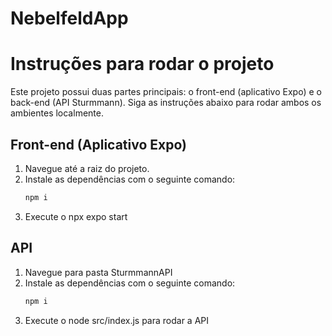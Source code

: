 # NebelfeldApp

# Instruções para rodar o projeto

Este projeto possui duas partes principais: o front-end (aplicativo Expo) e o back-end (API Sturmmann). Siga as instruções abaixo para rodar ambos os ambientes localmente.

## Front-end (Aplicativo Expo)

1. Navegue até a raiz do projeto.
2. Instale as dependências com o seguinte comando:
   ```bash
   npm i
3. Execute o npx expo start

## API

1. Navegue para pasta SturmmannAPI
2. Instale as dependências com o seguinte comando:
   ```bash
   npm i
3. Execute o node src/index.js para rodar a API
